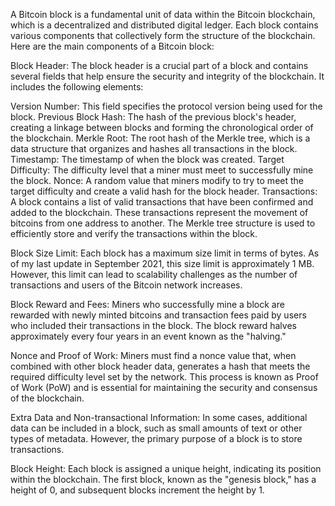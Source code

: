 A Bitcoin block is a fundamental unit of data within the Bitcoin blockchain, which is a decentralized and distributed digital ledger. Each block contains various components that collectively form the structure of the blockchain. Here are the main components of a Bitcoin block:

Block Header: The block header is a crucial part of a block and contains several fields that help ensure the security and integrity of the blockchain. It includes the following elements:

Version Number: This field specifies the protocol version being used for the block.
Previous Block Hash: The hash of the previous block's header, creating a linkage between blocks and forming the chronological order of the blockchain.
Merkle Root: The root hash of the Merkle tree, which is a data structure that organizes and hashes all transactions in the block.
Timestamp: The timestamp of when the block was created.
Target Difficulty: The difficulty level that a miner must meet to successfully mine the block.
Nonce: A random value that miners modify to try to meet the target difficulty and create a valid hash for the block header.
Transactions: A block contains a list of valid transactions that have been confirmed and added to the blockchain. These transactions represent the movement of bitcoins from one address to another. The Merkle tree structure is used to efficiently store and verify the transactions within the block.

Block Size Limit: Each block has a maximum size limit in terms of bytes. As of my last update in September 2021, this size limit is approximately 1 MB. However, this limit can lead to scalability challenges as the number of transactions and users of the Bitcoin network increases.

Block Reward and Fees: Miners who successfully mine a block are rewarded with newly minted bitcoins and transaction fees paid by users who included their transactions in the block. The block reward halves approximately every four years in an event known as the "halving."

Nonce and Proof of Work: Miners must find a nonce value that, when combined with other block header data, generates a hash that meets the required difficulty level set by the network. This process is known as Proof of Work (PoW) and is essential for maintaining the security and consensus of the blockchain.

Extra Data and Non-transactional Information: In some cases, additional data can be included in a block, such as small amounts of text or other types of metadata. However, the primary purpose of a block is to store transactions.

Block Height: Each block is assigned a unique height, indicating its position within the blockchain. The first block, known as the "genesis block," has a height of 0, and subsequent blocks increment the height by 1.